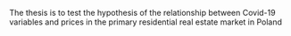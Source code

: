 The thesis is to test the hypothesis of the relationship between Covid-19 variables and prices in the primary residential real estate market in Poland